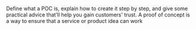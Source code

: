 Define what a POC is, explain how to create it step by step, and give some practical advice that’ll help you gain customers' trust. A proof of concept is a way to ensure that a service or product idea can work
